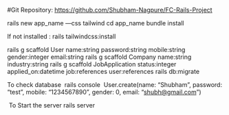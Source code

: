 #Git Repository:
	https://github.com/Shubham-Nagpure/FC-Rails-Project


rails new app_name —css tailwind
cd app_name
bundle install

If not installed : rails tailwindcss:install

rails g scaffold User name:string password:string mobile:string gender:integer email:string 
rails g scaffold Company name:string industry:string
rails g scaffold JobApplication status:integer applied_on:datetime job:references user:references 
rails db:migrate


To check database  rails console 
User.create(name: “Shubham”, password: “test”, mobile: “1234567890”, gender: 0, email: “shubh@gmail.com”)

 To Start the server 
rails server
